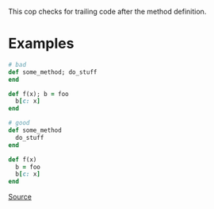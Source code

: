 
This cop checks for trailing code after the method definition.

# Examples

```ruby
# bad
def some_method; do_stuff
end

def f(x); b = foo
  b[c: x]
end

# good
def some_method
  do_stuff
end

def f(x)
  b = foo
  b[c: x]
end
```

[Source](http://www.rubydoc.info/gems/rubocop/RuboCop/Cop/Style/TrailingBodyOnMethodDefinition)